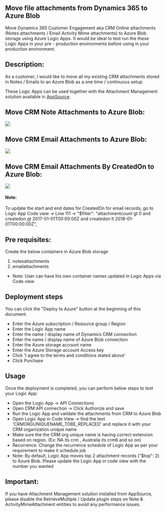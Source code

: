  ## Move file attachments from Dynamics 365 to Azure Blob
Move Dynamics 365 Customer Engagement aka CRM Online attachments (Notes attachments / Email Activity Mime attachments) to Azure Blob storage using Azure Logic Apps.
It would be ideal to test run the these Logic Apps in your pre - production environments before using in your production environment.

## Description:
As a customer, I would like to move all my existing CRM attachments stored in Notes / Emails to an Azure Blob as a one time / continuous setup.

These Logic Apps can be used together with the Attachment Management solution available in <a href="https://appsource.microsoft.com/en-us/product/dynamics-365/microsoft_labs.96257e65-dbbe-43db-b775-77cf1609530c">AppSource</a>.

## Move CRM Note Attachments to Azure Blob:
<a href="https://portal.azure.com/#create/Microsoft.Template/uri/https%3A%2F%2Fraw.githubusercontent.com%2Fgsureshqa%2FLAMoveCRMAttachmentsToBlob%2Fmaster%2FLA-MoveCRMEmail-AttachmentsToBlob.json" target="_blank"><img src="http://azuredeploy.net/deploybutton.png"/>
</a>

## Move CRM Email Attachments to Azure Blob:
<a href="https://portal.azure.com/#create/Microsoft.Template/uri/https%3A%2F%2Fccrmappsource.blob.core.windows.net%2Flogicappstemplates%2FLA-MoveCRMEmail-AttachmentsToBlob.json" target="_blank">
<img src="http://azuredeploy.net/deploybutton.png"/>
</a>

## Move CRM Email Attachments By CreatedOn to Azure Blob:
<a href="https://portal.azure.com/#create/Microsoft.Template/uri/https%3A%2F%2Fccrmappsource.blob.core.windows.net%2Flogicappstemplates%2FLA-MoveCRMEmailByDate-AttachmentsToBlob.json" target="_blank">
<img src="http://azuredeploy.net/deploybutton.png"/>
</a>

#### Note:
To update the start and end dates for CreatedOn for email records, go to Logic App Code view -> Line 111 -> "$filter": "attachmentcount gt 0 and createdon gt 2017-01-01T00:00:00Z and createdon lt 2018-01-01T00:00:00Z",

## Pre requisites:
Create the below containers in Azure Blob storage
1) notesattachments
2) emailattachments
- Note: User can have his own container names updated in Logic Apps via Code view

## Deployment steps

You can click the "Deploy to Azure" button at the beginning of this document.
- Enter the Azure subscription / Resource group / Region
- Enter the Logic App name
- Enter the name / display name of Dynamics CRM connection
- Enter the name / display name of Azure Blob connection
- Enter the Azure storage account name
- Enter the Azure Storage account Access key
- Click 'I agree to the terms and conditions stated above'
- Click Purchase

## Usage

Once the deployment is completed, you can perform below steps to test your Logic App:
- Open the Logic App -> API Connections
- Open CRM API connection -> Click Authorize and save
- Run the Logic App and validate the attachments from CRM to Azure Blob
- Open Logic App in Code View -> find the text 'CRMORGUNIQUENAME_TOBE_REPLACED' and replace it with your CRM organization unique name
- Make sure the the CRM org unique name is having correct extension based on region. (Ex: NA its crm , Australia its crm6 and so on)
- Recurrence: Change the recurrence schedule of Logic App as per your requirement to make it schedule job
- Note: By default, Logic App moves top 2 attachment records ("$top": 2) to Azure Blob. Please update the Logic App in code view with the number you wanted

## Important: 
If you have Attachment Management solution installed from AppSource, please disable the RetrieveMultiple / Update plugin steps on Note & ActivityMimeAttachment entities to avoid any performance issues.
